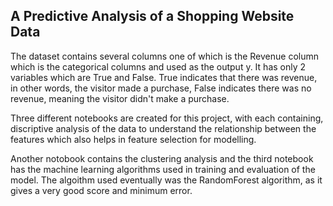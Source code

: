 ## A Predictive Analysis of a Shopping Website Data

The dataset contains several columns one of which is the Revenue column which is the categorical columns and used as the output y. It has only 2 variables which are True and False. True indicates that there was revenue, in other words, the visitor made a purchase, False indicates there was no revenue, meaning the visitor didn't make a purchase.

Three different notebooks are created for this project, with each containing, discriptive analysis of the data to understand the relationship between the features which also helps in feature selection for modelling. 

Another notobook contains the clustering analysis and the third notebook has the machine learning algorithms used in training and evaluation of the model. The algoithm used eventually was the RandomForest algorithm, as it gives a very good score and minimum error.

